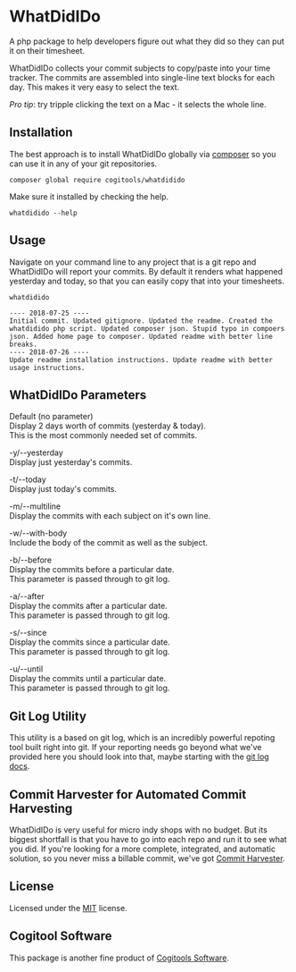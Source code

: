 # WhatDidIDo

A php package to help developers figure out what they did so they can put it on their timesheet.

WhatDidIDo collects your commit subjects to copy/paste into your time tracker.
The commits are assembled into single-line text blocks for each day.
This makes it very easy to select the text.

*Pro tip*: try tripple clicking the text on a Mac - it selects the whole line.

## Installation

The best approach is to install WhatDidIDo globally via [composer](https://getcomposer.org) so you can use it in any of your git repositories.

`composer global require cogitools/whatdidido`

Make sure it installed by checking the help.

`whatdidido --help`

## Usage

Navigate on your command line to any project that is a git repo and WhatDidIDo will report your commits. By default it renders what happened yesterday and today, so that you can easily copy that into your timesheets.

`whatdidido`

```
---- 2018-07-25 ----
Initial commit. Updated gitignore. Updated the readme. Created the whatdidido php script. Updated composer json. Stupid typo in compoers json. Added home page to composer. Updated readme with better line breaks.
---- 2018-07-26 ----
Update readme installation instructions. Update readme with better usage instructions.
```

## WhatDidIDo Parameters

Default (no parameter)  
    Display 2 days worth of commits (yesterday & today).  
    This is the most commonly needed set of commits.  

-y/--yesterday  
    Display just yesterday's commits.  

-t/--today  
    Display just today's commits.  

-m/--multiline  
    Display the commits with each subject on it's own line.  

-w/--with-body  
    Include the body of the commit as well as the subject.  

-b/--before <argument>  
    Display the commits before a particular date.  
    This parameter is passed through to git log.  

-a/--after <argument>  
    Display the commits after a particular date.  
    This parameter is passed through to git log.  

-s/--since <argument>  
    Display the commits since a particular date.  
    This parameter is passed through to git log.  

-u/--until <argument>  
    Display the commits until a particular date.  
    This parameter is passed through to git log.  

## Git Log Utility

This utility is a based on git log, which is an incredibly powerful repoting tool built right into git. If your reporting needs go beyond what we've provided here you should look into that, maybe starting with the [git log docs](https://git-scm.com/docs/git-log).

## Commit Harvester for Automated Commit Harvesting

WhatDidIDo is very useful for micro indy shops with no budget. But its biggest shortfall is that you have to go into each repo and run it to see what you did. If you're looking for a more complete, integrated, and automatic solution, so you never miss a billable commit, we've got [Commit Harvester](http://commitharvester.com). 

## License

Licensed under the [MIT](LICENSE) license.

## Cogitool Software

This package is another fine product of [Cogitools Software](http://cogitools.com).

